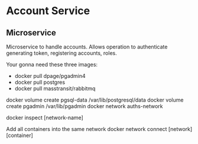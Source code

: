 # Account Service
## Microservice
Microservice to handle accounts. 
Allows operation to authenticate generating token, registering accounts, roles.

Your gonna need these three images:
- docker pull dpage/pgadmin4
- docker pull postgres
- docker pull masstransit/rabbitmq

docker volume create pgsql-data  /var/lib/postgresql/data
docker volume create pgadmin     /var/lib/pgadmin
docker network auths-network

docker inspect [network-name]

Add all containers into the same network
docker network connect [network] [container]